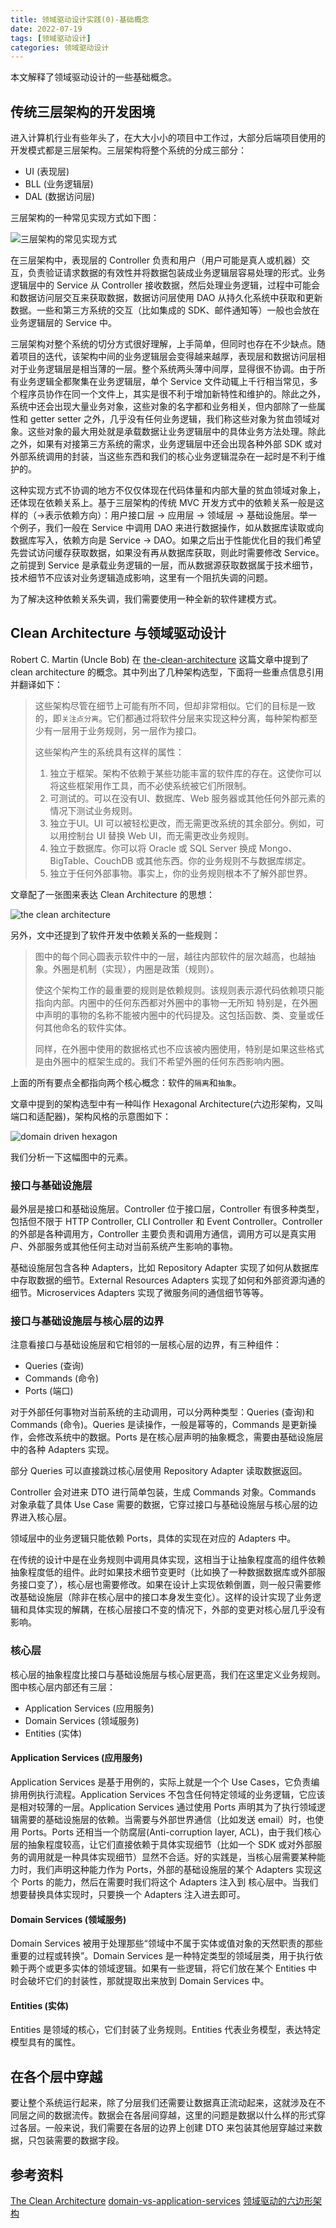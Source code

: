```yaml
---
title: 领域驱动设计实践(0)-基础概念
date: 2022-07-19
tags: [领域驱动设计]
categories: 领域驱动设计
---
```


本文解释了领域驱动设计的一些基础概念。

<!--more-->

## 传统三层架构的开发困境

进入计算机行业有些年头了，在大大小小的项目中工作过，大部分后端项目使用的开发模式都是三层架构。三层架构将整个系统的分成三部分：

* UI (表现层)
* BLL (业务逻辑层)
* DAL (数据访问层)

三层架构的一种常见实现方式如下图：

![三层架构的常见实现方式](/assets/images/post_imgs/ddd-in-action-0-1.png)

在三层架构中，表现层的 Controller 负责和用户（用户可能是真人或机器）交互，负责验证请求数据的有效性并将数据包装成业务逻辑层容易处理的形式。业务逻辑层中的 Service 从 Controller 接收数据，然后处理业务逻辑，过程中可能会和数据访问层交互来获取数据，数据访问层使用 DAO 从持久化系统中获取和更新数据。一些和第三方系统的交互（比如集成的 SDK、邮件通知等）一般也会放在业务逻辑层的 Service 中。

三层架构对整个系统的切分方式很好理解，上手简单，但同时也存在不少缺点。随着项目的迭代，该架构中间的业务逻辑层会变得越来越厚，表现层和数据访问层相对于业务逻辑层是相当薄的一层。整个系统两头薄中间厚，显得很不协调。由于所有业务逻辑全都聚集在业务逻辑层，单个 Service 文件动辄上千行相当常见，多个程序员协作在同一个文件上，其实是很不利于增加新特性和维护的。除此之外，系统中还会出现大量业务对象，这些对象的名字都和业务相关，但内部除了一些属性和 getter setter 之外，几乎没有任何业务逻辑，我们称这些对象为贫血领域对象。这些对象的最大用处就是承载数据让业务逻辑层中的具体业务方法处理。除此之外，如果有对接第三方系统的需求，业务逻辑层中还会出现各种外部 SDK 或对外部系统调用的封装，当这些东西和我们的核心业务逻辑混杂在一起时是不利于维护的。

这种实现方式不协调的地方不仅仅体现在代码体量和内部大量的贫血领域对象上，还体现在依赖关系上。基于三层架构的传统 MVC 开发方式中的依赖关系一般是这样的（->表示依赖方向）：用户接口层 -> 应用层 -> 领域层 -> 基础设施层。举一个例子，我们一般在 Service 中调用 DAO 来进行数据操作，如从数据库读取或向数据库写入，依赖方向是 Service -> DAO。如果之后出于性能优化目的我们希望先尝试访问缓存获取数据，如果没有再从数据库获取，则此时需要修改 Service。之前提到 Service 是承载业务逻辑的一层，而从数据源获取数据属于技术细节，技术细节不应该对业务逻辑造成影响，这里有一个阻抗失调的问题。

为了解决这种依赖关系失调，我们需要使用一种全新的软件建模方式。

## Clean Architecture 与领域驱动设计

Robert C. Martin (Uncle Bob) 在 [the-clean-architecture](https://blog.cleancoder.com/uncle-bob/2012/08/13/the-clean-architecture.html) 这篇文章中提到了 clean architecture 的概念。其中列出了几种架构选型，下面将一些重点信息引用并翻译如下：

> 这些架构尽管在细节上可能有所不同，但却非常相似。它们的目标是一致的，即`关注点分离`。它们都通过将软件分层来实现这种分离，每种架构都至少有一层用于业务规则，另一层作为接口。
>
> 这些架构产生的系统具有这样的属性：
>
> 1. 独立于框架。架构不依赖于某些功能丰富的软件库的存在。这使你可以将这些框架用作工具，而不必使系统被它们所限制。
> 2. 可测试的。可以在没有UI、数据库、Web 服务器或其他任何外部元素的情况下测试业务规则。
> 3. 独立于UI。UI 可以被轻松更改，而无需更改系统的其余部分。例如，可以用控制台 UI 替换 Web UI，而无需更改业务规则。
> 4. 独立于数据库。你可以将 Oracle 或 SQL Server 换成 Mongo、BigTable、CouchDB 或其他东西。你的业务规则不与数据库绑定。
> 5. 独立于任何外部事物。事实上，你的业务规则根本不了解外部世界。

文章配了一张图来表达 Clean Architecture 的思想：

![the clean architecture](/assets/images/post_imgs/the-clean-architecture.png)

另外，文中还提到了软件开发中依赖关系的一些规则：

> 图中的每个同心圆表示软件中的一层，越往内部软件的层次越高，也越抽象。外圈是机制（实现），内圈是政策（规则）。
>
> 使这个架构工作的最重要的规则是依赖规则。该规则表示源代码依赖项只能指向内部。内圈中的任何东西都对外圈中的事物一无所知 特别是，在外圈中声明的事物的名称不能被内圈中的代码提及。这包括函数、类、变量或任何其他命名的软件实体。
>
> 同样，在外圈中使用的数据格式也不应该被内圈使用，特别是如果这些格式是由外圈中的框架生成的。我们不希望外圈的任何东西影响内圈。

上面的所有要点全都指向两个核心概念：软件的`隔离`和`抽象`。

文章中提到的架构选型中有一种叫作 Hexagonal Architecture(六边形架构，又叫端口和适配器)，架构风格的示意图如下：

![domain driven hexagon](/assets/images/post_imgs/domain_driven_hexagon.png)

我们分析一下这幅图中的元素。

### 接口与基础设施层

最外层是接口和基础设施层。Controller 位于接口层，Controller 有很多种类型，包括但不限于 HTTP Controller, CLI Controller 和 Event Controller。Controller 的外部是各种调用方，Controller 主要负责和调用方通信，调用方可以是真实用户、外部服务或其他任何主动对当前系统产生影响的事物。

基础设施层包含各种 Adapters，比如 Repository Adapter 实现了如何从数据库中存取数据的细节。External Resources Adapters 实现了如何和外部资源沟通的细节。Microservices Adapters 实现了微服务间的通信细节等等。

### 接口与基础设施层与核心层的边界

注意看接口与基础设施层和它相邻的一层核心层的边界，有三种组件：

* Queries (查询)
* Commands (命令)
* Ports (端口)

对于外部任何事物对当前系统的主动调用，可以分两种类型：Queries (查询)和 Commands (命令)。Queries 是读操作，一般是幂等的，Commands 是更新操作，会修改系统中的数据。Ports 是在核心层声明的抽象概念，需要由基础设施层中的各种 Adapters 实现。

部分 Queries 可以直接跳过核心层使用 Repository Adapter 读取数据返回。

Controller 会对进来 DTO 进行简单包装，生成 Commands 对象。Commands 对象承载了具体 Use Case 需要的数据，它穿过接口与基础设施层与核心层的边界进入核心层。

领域层中的业务逻辑只能依赖 Ports，具体的实现在对应的 Adapters 中。

在传统的设计中是在业务规则中调用具体实现，这相当于让抽象程度高的组件依赖抽象程度低的组件。此时如果技术细节变更时（比如换了一种数据数据库或外部服务接口变了），核心层也需要修改。如果在设计上实现依赖倒置，则一般只需要修改基础设施层（除非在核心层中的接口本身发生变化）。这样的设计实现了业务逻辑和具体实现的解耦，在核心层接口不变的情况下，外部的变更对核心层几乎没有影响。

### 核心层

核心层的抽象程度比接口与基础设施层与核心层更高，我们在这里定义业务规则。图中核心层内部还有三层：

* Application Services (应用服务)
* Domain Services (领域服务)
* Entities (实体)

#### Application Services (应用服务)

Application Services 是基于用例的，实际上就是一个个 Use Cases，它负责编排用例执行流程。Application Services 不包含任何特定领域的业务逻辑，它应该是相对较薄的一层。Application Services 通过使用 Ports 声明其为了执行领域逻辑需要的基础设施层的依赖。当需要与外部世界通信（比如发送 email）时，也使用 Ports。Ports 还相当一个防腐层(Anti-corruption layer, ACL)，由于我们核心层的抽象程度较高，让它们直接依赖于具体实现细节（比如一个 SDK 或对外部服务的调用就是一种具体实现细节）显然不合适。好的实践是，当核心层需要某种能力时，我们声明这种能力作为 Ports，外部的基础设施层的某个 Adapters 实现这个 Ports 的能力，然后在需要时我们将这个 Adapters 注入到 核心层中。当我们想要替换具体实现时，只要换一个 Adapters 注入进去即可。

#### Domain Services (领域服务)

Domain Services 被用于处理那些“领域中不属于实体或值对象的天然职责的那些重要的过程或转换”。Domain Services 是一种特定类型的领域层类，用于执行依赖于两个或更多实体的领域逻辑。如果有一些逻辑，将它们放在某个 Entities 中时会破坏它们的封装性，那就提取出来放到 Domain Services 中。

#### Entities (实体)

Entities 是领域的核心，它们封装了业务规则。Entities 代表业务模型，表达特定模型具有的属性。

## 在各个层中穿越

要让整个系统运行起来，除了分层我们还需要让数据真正流动起来，这就涉及在不同层之间的数据流传。数据会在各层间穿越，这里的问题是数据以什么样的形式穿过各层。一般来说，我们需要在各层的边界上创建 DTO 来包装其他层穿越过来数据，只包装需要的数据字段。

## 参考资料

[The Clean Architecture](https://blog.cleancoder.com/uncle-bob/2012/08/13/the-clean-architecture.html)
[domain-vs-application-services](https://enterprisecraftsmanship.com/posts/domain-vs-application-services/)
[领域驱动的六边形架构](https://github.com/nullcc/domain-driven-hexagon/blob/master/README-zh_CN.md)
